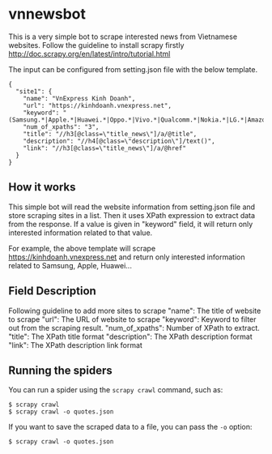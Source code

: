 # vnnewsbot
This is a very simple bot to scrape interested news from Vietnamese websites. Follow the guideline to install scrapy firstly http://doc.scrapy.org/en/latest/intro/tutorial.html

The input can be configured from setting.json file with the below template.

	{
	  "site1": {
	    "name": "VnExpress Kinh Doanh",
	    "url": "https://kinhdoanh.vnexpress.net",
	    "keyword": "(Samsung.*|Apple.*|Huawei.*|Oppo.*|Vivo.*|Qualcomm.*|Nokia.*|LG.*|Amazon.*|Nikkei.*|FPT.*|BKAV.*|PetroVietnam.*)",
	    "num_of_xpaths": "3",
	    "title": "//h3[@class=\"title_news\"]/a/@title",
	    "description": "//h4[@class=\"description\"]/text()",
	    "link": "//h3[@class=\"title_news\"]/a/@href"
	  }
	}

## How it works
This simple bot will read the website information from setting.json file and store scraping sites in a list. Then it uses XPath expression to extract data from the response. If a value is given in "keyword" field, it will return only interested information related to that value.

For example, the above template will scrape https://kinhdoanh.vnexpress.net and return only interested information related to Samsung, Apple, Huawei...

## Field Description
Following guideline to add more sites to scrape
	"name": The title of website to scrape
	"url": The URL of website to scrape
	"keyword": Keyword to filter out from the scraping result. 
	"num_of_xpaths": Number of XPath to extract.
	"title": The XPath title format
	"description": The XPath description format
	"link": The XPath description link format

## Running the spiders

You can run a spider using the `scrapy crawl` command, such as:

    $ scrapy crawl
    $ scrapy crawl -o quotes.json

If you want to save the scraped data to a file, you can pass the `-o` option:
    
    $ scrapy crawl -o quotes.json
